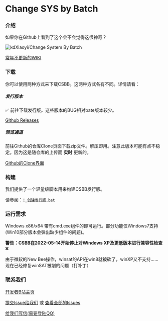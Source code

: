 # Change SYS by Batch

### 介绍

如果你在Github上看到了这个会不会觉得这很神奇？

![kdXiaoyi/Change System By Batch](https://gitee.com/kdXiaoyi/changing-sys-by-bat/widgets/widget_card.svg?colors=36c8b0,ffffff,ffffff,49b19f,000000,9b9b9b)

[常年不更新的WIKI](https://github.com/kdXiaoyi/change-sys-by-batch/wiki/)

### 下载

你可以使用两种方式来下载CSBB。这两种方式各有不同。详情请看：

##### 发行版本
:white_check_mark:
前往下载发行版。这些版本的BUG相对bate版本较少。

[Github Releases](http://github.com/kdXiaoyi/change-sys-by-batch/releases/)

##### 预览通道
前往Github的仓库Clone页面下载zip文件。解压即用。注意此版本可能有点不稳定。因为这是随仓库的上传而 **实时** 更新的。

[Github的Clone界面](http://github.com/kdXiaoyi/change-sys-by-bat/archive/refs/heads/master.zip)

### 构建
我们提供了一个轻量级脚本用来构建CSBB发行版。

请参阅：[`!_创建发行版.bat`](https://github.com/kdXiaoyi/change-sys-by-batch/blob/master/!_%E5%88%9B%E5%BB%BA%E5%8F%91%E8%A1%8C%E7%89%88.BAT)

### 运行需求

Windows x86/x64 带有cmd.exe组件的即可运行。部分功能仅Windows7支持(Win10部分版本会弹出缺少组件的问题)。

 **警告：CSBB在2022-05-14开始停止对Windows XP及更低版本进行兼容性检查** :x:

由于微软的New Bee操作，winsat的API在win8就被砍了，winXP又不支持……
现在已经修复winSAT被削的问题（打补丁）

### 联系我们

[开发者B站主页](https://space.bilibili.com/1987247870)

[提交Issue给我们](http://github.com/kdXiaoyi/change-sys-by-bat/issues/new) 或 [查看全部的Issues](http://github.com/kdXiaoyi/change-sys-by-bat/issues)

[给我们写信(需要登陆QQ)](https://mail.qq.com/cgi-bin/qm_share?t=qm_mailme^&email=9cTHzMTDwcPBxcS1hITblpqY)
